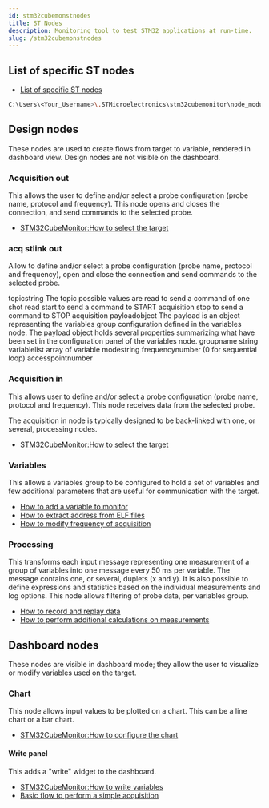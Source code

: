 ```yaml
---
id: stm32cubemonstnodes
title: ST Nodes
description: Monitoring tool to test STM32 applications at run-time.
slug: /stm32cubemonstnodes
---
```


## List of specific ST nodes

- [List of specific ST nodes](https://wiki.st.com/stm32mcu/wiki/STM32CubeMonitor:List_of_specific_ST_nodes)

```bash
C:\Users\<Your_Username>\.STMicroelectronics\stm32cubemonitor\node_modules
```

## Design nodes
These nodes are used to create flows from target to variable, rendered in dashboard view. Design nodes are not visible on the dashboard. 

### Acquisition out
This allows the user to define and/or select a probe configuration (probe name, protocol and frequency). This node opens and closes the connection, and send commands to the selected probe.

- [STM32CubeMonitor:How to select the target](https://wiki.st.com/stm32mcu/wiki/STM32CubeMonitor:How_to_select_the_target) 

### acq stlink out
Allow to define and/or select a probe configuration (probe name, protocol and frequency), open and close the connection and send commands to the selected probe.

topicstring
The topic possible values are
read to send a command of one shot read
start to send a command to START acquisition
stop to send a command to STOP acquisition
payloadobject
The payload is an object representing the variables group configuration defined in the variables node. The payload object holds several properties summarizing what have been set in the configuration panel of the variables node.
groupname string
variablelist array of variable
modestring
frequencynumber (0 for sequential loop)
accesspointnumber

### Acquisition in
This allows user to define and/or select a probe configuration (probe name, protocol and frequency). This node receives data from the selected probe.

The acquisition in node is typically designed to be back-linked with one, or several, processing nodes.

- [STM32CubeMonitor:How to select the target](https://wiki.st.com/stm32mcu/wiki/STM32CubeMonitor:How_to_select_the_target)  
### Variables

This allows a variables group to be configured to hold a set of variables and few additional parameters that are useful for communication with the target.

- [How to add a variable to monitor](https://wiki.st.com/stm32mcu/wiki/STM32CubeMonitor:How_to_add_a_variable_to_monitor)
- [How to extract address from ELF files](https://wiki.st.com/stm32mcu/wiki/STM32CubeMonitor:How_to_extract_address_from_ELF_files)
- [How to modify frequency of acquisition](https://wiki.st.com/stm32mcu/wiki/STM32CubeMonitor:How_to_modify_frequency_of_acquisition)

### Processing

This transforms each input message representing one measurement of a group of variables into one message every 50 ms per variable. The message contains one, or several, duplets (x and y). It is also possible to define expressions and statistics based on the individual measurements and log options. This node allows filtering of probe data, per variables group.

- [How to record and replay data](https://wiki.st.com/stm32mcu/wiki/STM32CubeMonitor:How_to_record_and_replay_data)
- [How to perform additional calculations on measurements](https://wiki.st.com/stm32mcu/wiki/STM32CubeMonitor:How_to_perform_additional_calculations_on_measurements)

## Dashboard nodes

These nodes are visible in dashboard mode; they allow the user to visualize or modify variables used on the target. 

### Chart
This node allows input values to be plotted on a chart. This can be a line chart or a bar chart.

- [STM32CubeMonitor:How to configure the chart](https://wiki.st.com/stm32mcu/wiki/STM32CubeMonitor:How_to_configure_the_chart)  

#### Write panel

This adds a "write" widget to the dashboard. 

- [STM32CubeMonitor:How to write variables](https://wiki.st.com/stm32mcu/wiki/STM32CubeMonitor:How_to_write_variables)
- [Basic flow to perform a simple acquisition](https://wiki.st.com/stm32mcu/wiki/STM32CubeMonitor:Basic_flow_to_perform_a_simple_acquisition)